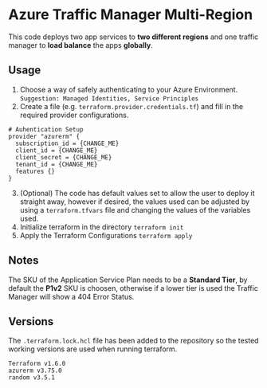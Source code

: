 # Azure Traffic Manager Multi-Region

This code deploys two app services to **two different regions** and one traffic manager to **load balance** the apps **globally**. 

## Usage
1. Choose a way of safely authenticating to your Azure Environment.
`Suggestion: Managed Identities, Service Principles`
2. Create a file (e.g. `terraform.provider.credentials.tf`) and fill in the required provider configurations.
```
# Auhentication Setup
provider "azurerm" {
  subscription_id = {CHANGE_ME}
  client_id = {CHANGE_ME}
  client_secret = {CHANGE_ME}
  tenant_id = {CHANGE_ME}
  features {}
}
```
3. (Optional) The code has default values set to allow the user to deploy it straight away, however if desired, the values used can be adjusted by using a `terraform.tfvars` file and changing the values of the variables used.
4. Initialize terraform in the directory
```terraform init```
5. Apply the Terraform Configurations
```terraform apply```

## Notes
The SKU of the Application Service Plan needs to be a **Standard Tier**, by default the **P1v2** SKU is choosen, otherwise if a lower tier is used the Traffic Manager will show a 404 Error Status.

## Versions
The `.terraform.lock.hcl` file has been added to the repository so the tested working versions are used when running terraform.
```
Terraform v1.6.0
azurerm v3.75.0
random v3.5.1
```
